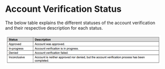 # Account Verification Status

The below table explains the different statuses of the account verification and their respective description for each status.


<center>

 ![image](../assets/images/AccountVerificationStatus.png)

 &nbsp;

</center>